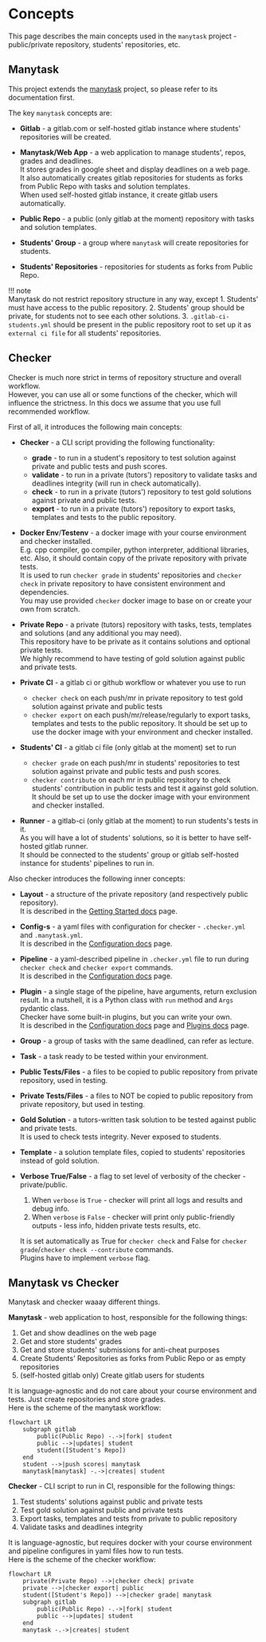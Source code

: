 # Concepts

This page describes the main concepts used in the `manytask` project - public/private repository, students' repositories, etc.


## Manytask

This project extends the [manytask](https://github.com/manytask/manytask) project, so please refer to its documentation first.  

The key `manytask` concepts are:

* **Gitlab** - a gitlab.com or self-hosted gitlab instance where students' repositories will be created.


* **Manytask/Web App** - a web application to manage students', repos, grades and deadlines.  
    It stores grades in google sheet and display deadlines on a web page.  
    It also automatically creates gitlab repositories for students as forks from Public Repo with tasks and solution templates.  
    When used self-hosted gitlab instance, it create gitlab users automatically.


* **Public Repo** - a public (only gitlab at the moment) repository with tasks and solution templates.


* **Students' Group** - a group where `manytask` will create repositories for students.


* **Students' Repositories** - repositories for students as forks from Public Repo.


!!! note  
    Manytask do not restrict repository structure in any way, except
    1. Students' must have access to the public repository.
    2. Students' group should be private, for students not to see each other solutions.
    3. `.gitlab-ci-students.yml` should be present in the public repository root to set up it as `external ci file` for all students' repositories.


## Checker

Checker is much nore strict in terms of repository structure and overall workflow.  
However, you can use all or some functions of the checker, which will influence the strictness. In this docs we assume that you use full recommended workflow. 

First of all, it introduces the following main concepts:

* **Checker** - a CLI script providing the following functionality:

    * **grade** - to run in a student's repository to test solution against private and public tests and push scores.
    * **validate** - to run in a private (tutors') repository to validate tasks and deadlines integrity (will run in check automatically).
    * **check** - to run in a private (tutors') repository to test gold solutions against private and public tests.
    * **export** - to run in a private (tutors') repository to export tasks, templates and tests to the public repository.


* **Docker Env**/**Testenv** - a docker image with your course environment and checker installed.  
    E.g. cpp compiler, go compiler, python interpreter, additional libraries, etc.
    Also, it should contain copy of the private repository with private tests.  
    It is used to run `checker grade` in students' repositories and `checker check` in private repository to have consistent environment and dependencies.  
    You may use provided `checker` docker image to base on or create your own from scratch.  


* **Private Repo** - a private (tutors) repository with tasks, tests, templates and solutions (and any additional you may need).  
    This repository have to be private as it contains solutions and optional private tests.   
    We highly recommend to have testing of gold solution against public and private tests.


* **Private CI** - a gitlab ci or github workflow or whatever you use to run 
    * `checker check` on each push/mr in private repository to test gold solution against private and public tests
    * `checker export` on each push/mr/release/regularly to export tasks, templates and tests to the public repository.
    It should be set up to use the docker image with your environment and checker installed.


* **Students' CI** - a gitlab ci file (only gitlab at the moment) set to run 
    * `checker grade` on each push/mr in students' repositories to test solution against private and public tests and push scores.  
    * `checker contribute` on each mr in public repository to check students' contribution in public tests and test it against gold solution.  
    It should be set up to use the docker image with your environment and checker installed.


* **Runner** - a gitlab-ci (only gitlab at the moment) to run students's tests in it.  
    As you will have a lot of students' solutions, so it is better to have self-hosted gitlab runner.  
    It should be connected to the students' group or gitlab self-hosted instance for students' pipelines to run in.  


Also checker introduces the following inner concepts:

* **Layout** - a structure of the private repository (and respectively public repository).   
    It is described in the [Getting Started docs](./1_getting_started.md) page.


* **Config-s** - a yaml files with configuration for checker - `.checker.yml` and `.manytask.yml`.  
    It is described in the [Configuration docs](./2_configuration.md) page.


* **Pipeline** - a yaml-described pipeline in `.checker.yml` file to run during `checker check` and `checker export` commands.   
    It is described in the [Configuration docs](./2_configuration.md) page.


* **Plugin** - a single stage of the pipeline, have arguments, return exclusion result. In a nutshell, it is a Python class with `run` method and `Args` pydantic class.  
    Checker have some built-in plugins, but you can write your own.  
    It is described in the [Configuration docs](./2_configuration.md) page and [Plugins docs](./3_plugins.md) page.


* **Group** - a group of tasks with the same deadlined, can refer as lecture.


* **Task** - a task ready to be tested within your environment.  


* **Public Tests/Files** - a files to be copied to public repository from private repository, used in testing.


* **Private Tests/Files** - a files to NOT be copied to public repository from private repository, but used in testing.


* **Gold Solution** - a tutors-written task solution to be tested against public and private tests.  
    It is used to check tests integrity. Never exposed to students.


* **Template** - a solution template files, copied to students' repositories instead of gold solution.


* **Verbose True/False** - a flag to set level of verbosity of the checker - private/public.   
  
    1. When `verbose` is `True` - checker will print all logs and results and debug info.  
    2. When `verbose` is `False` - checker will print only public-friendly outputs - less info, hidden private tests results, etc.  
  
    It is set automatically as True for `checker check` and False for `checker grade`/`checker check --contribute` commands.  
    Plugins have to implement `verbose` flag.
  

## Manytask vs Checker

Manytask and checker waaay different things.

**Manytask** - web application to host, responsible for the following things:

1. Get and show deadlines on the web page
2. Get and store students' grades
3. Get and store students' submissions for anti-cheat purposes
4. Create Students' Repositories as forks from Public Repo or as empty repositories
5. (self-hosted gitlab only) Create gitlab users for students

It is language-agnostic and do not care about your course environment and tests. Just create repositories and store grades.  
Here is the scheme of the manytask workflow:
``` mermaid
flowchart LR
    subgraph gitlab
        public(Public Repo) -.->|fork| student
        public -->|updates| student
        student([Student's Repo])
    end
    student -->|push scores| manytask
    manytask[manytask] -.->|creates| student
```


**Checker** - CLI script to run in CI, responsible for the following things:
1. Test students' solutions against public and private tests
2. Test gold solution against public and private tests
3. Export tasks, templates and tests from private to public repository
4. Validate tasks and deadlines integrity

It is language-agnostic, but requires docker with your course environment and pipeline configures in yaml files how to run tests.  
Here is the scheme of the checker workflow:
``` mermaid
flowchart LR
    private(Private Repo) -->|checker check| private
    private -->|checker export| public
    student([Student's Repo]) -->|checker grade| manytask
    subgraph gitlab
        public(Public Repo) -.->|fork| student
        public -->|updates| student
    end
    manytask -.->|creates| student
```
